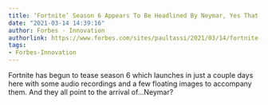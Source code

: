 ```yaml
---
title: ‘Fortnite’ Season 6 Appears To Be Headlined By Neymar, Yes That Neymar
date: "2021-03-14 14:39:16"
author: Forbes - Innovation
authorlink: https://www.forbes.com/sites/paultassi/2021/03/14/fortnite-season-6-appears-to-be-headlined-by-neymar-yes-that-neymar/
tags:
- Forbes-Innovation
---
```

Fortnite has begun to tease season 6 which launches in just a couple days here with some audio recordings and a few floating images to accompany them. And they all point to the arrival of...Neymar?